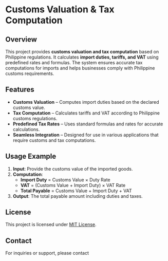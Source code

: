 # Customs Valuation & Tax Computation

## Overview
This project provides **customs valuation and tax computation** based on Philippine regulations. It calculates **import duties, tariffs, and VAT** using predefined rates and formulas. The system ensures accurate tax computations for imports and helps businesses comply with Philippine customs requirements.

## Features
- **Customs Valuation** – Computes import duties based on the declared customs value.
- **Tax Computation** – Calculates tariffs and VAT according to Philippine customs regulations.
- **Predefined Tax Rates** – Uses standard formulas and rates for accurate calculations.
- **Seamless Integration** – Designed for use in various applications that require customs and tax computations.

## Usage Example
1. **Input**: Provide the customs value of the imported goods.
2. **Computation**:
    - **Import Duty** = Customs Value × Duty Rate
    - **VAT** = (Customs Value + Import Duty) × VAT Rate
    - **Total Payable** = Customs Value + Import Duty + VAT
3. **Output**: The total payable amount including duties and taxes.

## License
This project is licensed under [MIT License](../LICENSE).

## Contact
For inquiries or support, please contact 

